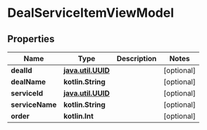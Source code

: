 
# DealServiceItemViewModel

## Properties
Name | Type | Description | Notes
------------ | ------------- | ------------- | -------------
**dealId** | [**java.util.UUID**](java.util.UUID.md) |  |  [optional]
**dealName** | **kotlin.String** |  |  [optional]
**serviceId** | [**java.util.UUID**](java.util.UUID.md) |  |  [optional]
**serviceName** | **kotlin.String** |  |  [optional]
**order** | **kotlin.Int** |  |  [optional]



